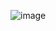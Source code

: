 ![image](https://user-images.githubusercontent.com/47408756/199941429-34cc07d3-3102-423a-ad10-7f9bdd5c5b1c.png)
